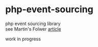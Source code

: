 php-event-sourcing
==================

php event sourcing library  
see Martin's Folwer [article](http://martinfowler.com/eaaDev/EventSourcing.html)

work in progress
